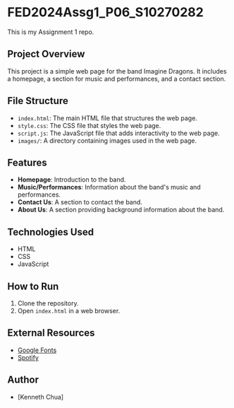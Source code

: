 # FED2024Assg1_P06_S10270282

This is my Assignment 1 repo.

## Project Overview

This project is a simple web page for the band Imagine Dragons. It includes a homepage, a section for music and performances, and a contact section.

## File Structure

- `index.html`: The main HTML file that structures the web page.
- `style.css`: The CSS file that styles the web page.
- `script.js`: The JavaScript file that adds interactivity to the web page.
- `images/`: A directory containing images used in the web page.

## Features

- **Homepage**: Introduction to the band.
- **Music/Performances**: Information about the band's music and performances.
- **Contact Us**: A section to contact the band.
- **About Us**: A section providing background information about the band.

## Technologies Used

- HTML
- CSS
- JavaScript

## How to Run

1. Clone the repository.
2. Open `index.html` in a web browser.

## External Resources

- [Google Fonts](https://fonts.google.com/)
- [Spotify](https://open.spotify.com/artist/53XhwfbYqKCa1cC15pYq2q)

## Author

- [Kenneth Chua]
